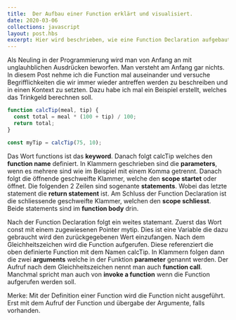 ```yaml
---
title:  Der Aufbau einer Function erklärt und visualisiert.
date: 2020-03-06
collections: javascript
layout: post.hbs
excerpt: Hier wird beschrieben, wie eine Function Declaration aufgebaut ist. Kann auch Stückweise auf andere Functionsdefinitionen angewandt werden.
---
```


Als Neuling in der Programmierung wird man von Anfang an mit unglauhblichen Ausdrücken beworfen. Man versteht am Anfang gar nichts. In diesem Post nehme ich die Function mal auseinander und versuche Begrifflichkeiten die wir immer wieder antreffen werden zu beschreiben und in einen Kontext zu setzten. Dazu habe ich mal ein Beispiel erstellt, welches das Trinkgeld berechnen soll.

```js
function calcTip(meal, tip) {
  const total = meal * (100 + tip) / 100;
  return total; 
}

const myTip = calcTip(75, 10);
```

Das Wort functions ist das **keyword**. Danach folgt calcTip welches den **function name** definiert. In Klammern geschrieben sind die **parameters**, wenn es mehrere sind wie im Beispiel mit einem Komma getrennt. Danach folgt die öffnende geschweifte Klammer, welche den **scope startet** oder öffnet. Die folgenden 2 Zeilen sind sogenante **statements**. Wobei das letzte statement die **return statement** ist. Am Schluss der Function Declaration ist die schliessende geschweifte Klammer, welchen den **scope schliesst**. Beide statements sind im **function body** drin. 

Nach der Function Declaration folgt ein weites statemant. Zuerst das Wort const mit einem zugewiesenen Pointer mytip. Dies ist eine Variable die dazu gebraucht wird den zurückgegebenen Wert einzufangen. Nach dem Gleichheitszeichen wird die Function aufgerufen. Diese referenziert die oben definierte Function mit dem Namen calcTip. In Klammern folgen dann die zwei **arguments** welche in der Funktion **parameter** genannt werden. Der Aufruf nach dem Gleichheitszeichen nennt man auch **function call**. Manchmal spricht man auch von **invoke a function** wenn die Function aufgerufen werden soll. 

Merke: Mit der Definition einer Function wird die Function nicht ausgeführt. Erst mit dem Aufruf der Function und übergabe der Argumente, falls vorhanden.  